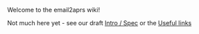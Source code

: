 Welcome to the email2aprs wiki!

Not much here yet - see our draft [Intro / Spec](Intro-and-Spec) or the [Useful links](Useful-links)